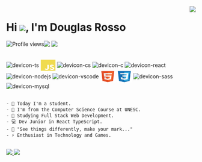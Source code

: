 <img align="right" height="500em" src="https://raw.githubusercontent.com/gist/douglasrosso/9d3f9530889c203b5eb2e5e821fbae76/raw/7f6b7b22c08c74bc72b41d1cecf29e3cd2696627/githubcard.svg"/>
<div align="left">
<h1>Hi <img src="https://raw.githubusercontent.com/kaueMarques/kaueMarques/master/hi.gif" height="30px">, I'm Douglas Rosso</h1>
<p> <img align="left" src="https://komarev.com/ghpvc/?username=douglasrosso&color=red" alt="Profile views" /> </p>
<div>

<a href="https://www.instagram.com/rosso_douglx/" target="_blank"><img src="https://img.shields.io/badge/-Instagram-%23E4405F?style=for-the-badge&logo=instagram&logoColor=white" target="_blank"></a>
  <a href="https://www.linkedin.com/in/douglas-martignago-rosso-529588127" target="_blank"><img src="https://img.shields.io/badge/-LinkedIn-%230077B5?style=for-the-badge&logo=linkedin&logoColor=white" target="_blank"></a> 
  
  </div>
<div style="display: inline_block"><br>
  <img align="center" alt="devicon-ts" height="30" width="40" src="https://cdn.jsdelivr.net/gh/devicons/devicon/icons/typescript/typescript-original.svg" />  
  <img align="center" alt="devicon-js" height="30" width="40" src="https://raw.githubusercontent.com/devicons/devicon/master/icons/javascript/javascript-plain.svg">
  <img align="center" alt="devicon-cs" height="30" width="40" src="https://cdn.jsdelivr.net/gh/devicons/devicon/icons/csharp/csharp-original.svg" />
  <img align="center" alt="devicon-c" height="30" width="40" src="https://cdn.jsdelivr.net/gh/devicons/devicon/icons/c/c-original.svg" />
  <img align="center" alt="devicon-react" height="30" width="40" src="https://cdn.jsdelivr.net/gh/devicons/devicon/icons/react/react-original.svg" />
  <img align="center" alt="devicon-nodejs" height="30" width="40" src="https://cdn.jsdelivr.net/gh/devicons/devicon/icons/nodejs/nodejs-original.svg" />
  <img align="center" alt="devicon-vscode" height="30" width="40" src="https://cdn.jsdelivr.net/gh/devicons/devicon/icons/vscode/vscode-original.svg" />
  <img align="center" alt="devicon-html" height="30" width="40" src="https://raw.githubusercontent.com/devicons/devicon/master/icons/html5/html5-original.svg">
  <img align="center" alt="devicon-css" height="30" width="40" src="https://raw.githubusercontent.com/devicons/devicon/master/icons/css3/css3-original.svg">
  <img align="center" alt="devicon-sass" height="30" width="40" src="https://cdn.jsdelivr.net/gh/devicons/devicon/icons/sass/sass-original.svg" />
  <img align="center" alt="devicon-mysql" height="30" width="40" src="https://cdn.jsdelivr.net/gh/devicons/devicon/icons/mysql/mysql-original.svg" />
</div>

  ##
  
  ```
- 🔭 Today I'm a student.
- 🌱 I'm from the Computer Science Course at UNESC.
- 📔 Studying Full Stack Web Development.
- 💻 Dev Junior in React TypeScript.
- 💬 "See things differently, make your mark..."
- ⚡ Enthusiast in Technology and Games.
  ```
  
  ##

<div align="left">
  <a href="https://github.com/douglasrosso">
  <img height="177em" src="https://github-readme-stats.vercel.app/api?username=douglasrosso&show_icons=false&theme=dracula&include_all_commits=true&count_private=true"/>
  <img height="180em" src="https://github-readme-stats.vercel.app/api/top-langs/?username=douglasrosso&layout=compact&langs_count=7&theme=dracula"/>
